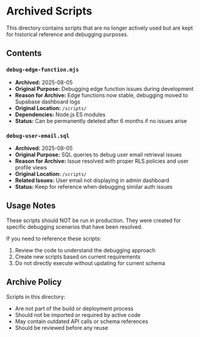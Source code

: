 # Archived Scripts

This directory contains scripts that are no longer actively used but are kept for historical reference and debugging purposes.

## Contents

### `debug-edge-function.mjs`
- **Archived:** 2025-08-05
- **Original Purpose:** Debugging edge function issues during development
- **Reason for Archive:** Edge functions now stable, debugging moved to Supabase dashboard logs
- **Original Location:** `/scripts/`
- **Dependencies:** Node.js ES modules
- **Status:** Can be permanently deleted after 6 months if no issues arise

### `debug-user-email.sql`
- **Archived:** 2025-08-05  
- **Original Purpose:** SQL queries to debug user email retrieval issues
- **Reason for Archive:** Issue resolved with proper RLS policies and user profile views
- **Original Location:** `/scripts/`
- **Related Issues:** User email not displaying in admin dashboard
- **Status:** Keep for reference when debugging similar auth issues

## Usage Notes

These scripts should NOT be run in production. They were created for specific debugging scenarios that have been resolved.

If you need to reference these scripts:
1. Review the code to understand the debugging approach
2. Create new scripts based on current requirements
3. Do not directly execute without updating for current schema

## Archive Policy

Scripts in this directory:
- Are not part of the build or deployment process
- Should not be imported or required by active code
- May contain outdated API calls or schema references
- Should be reviewed before any reuse
